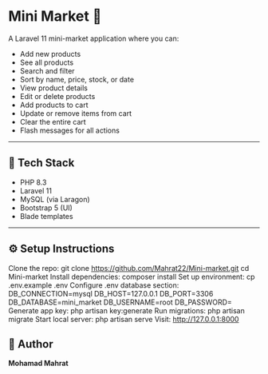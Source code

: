 # Mini Market 🛒

A Laravel 11 mini-market application where you can:

- Add new products  
- See all products  
- Search and filter  
- Sort by name, price, stock, or date  
- View product details  
- Edit or delete products  
- Add products to cart  
- Update or remove items from cart  
- Clear the entire cart  
- Flash messages for all actions  

---

## 🚀 Tech Stack
- PHP 8.3  
- Laravel 11  
- MySQL (via Laragon)  
- Bootstrap 5 (UI)  
- Blade templates  

---

## ⚙️ Setup Instructions

Clone the repo:
git clone https://github.com/Mahrat22/Mini-market.git
cd Mini-market
Install dependencies:
composer install
Set up environment:
cp .env.example .env
Configure .env database section:
DB_CONNECTION=mysql
DB_HOST=127.0.0.1
DB_PORT=3306
DB_DATABASE=mini_market
DB_USERNAME=root
DB_PASSWORD=
Generate app key:
php artisan key:generate
Run migrations:
php artisan migrate
Start local server:
php artisan serve
Visit: http://127.0.0.1:8000
## 👤 Author
**Mohamad Mahrat**

